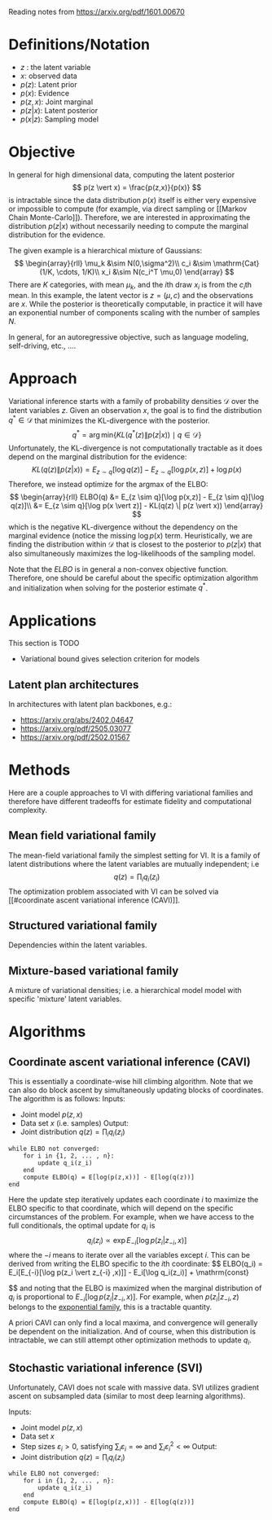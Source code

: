 Reading notes from https://arxiv.org/pdf/1601.00670
# Definitions/Notation
- $z$ : the latent variable
- $x$: observed data
- $p(z)$: Latent prior
- $p(x)$: Evidence
- $p(z,x)$: Joint marginal
- $p(z \vert x)$: Latent posterior
- $p(x \vert z)$: Sampling model

# Objective
In general for high dimensional data, computing the latent posterior
$$ 
p(z \vert x) = \frac{p(z,x)}{p(x)}
$$
is intractable since the data distribution $p(x)$ itself is either very expensive or impossible to compute (for example, via direct sampling or [[Markov Chain Monte-Carlo]]).  Therefore, we are interested in approximating the distribution $p(z\vert x)$ without necessarily needing to compute the marginal distribution for the evidence. 

The given example is a hierarchical mixture of Gaussians: 
$$
\begin{array}{rll}
\mu_k &\sim N(0,\sigma^2)\\
c_i &\sim \mathrm{Cat}(1/K, \cdots, 1/K)\\
x_i &\sim N(c_i^T \mu,0)
\end{array}
$$
There are $K$ categories, with mean $\mu_k$, and the $i$th draw $x_i$ is from the $c_i$th mean. In this example, the latent vector is $z = (\mu, c)$ and the observations are $x$. While the posterior is theoretically computable, in practice it will have an exponential number of components scaling with the number of samples $N$.

In general, for an autoregressive objective, such as language modeling, self-driving, etc., ....
# Approach
Variational inference starts with a family of probability densities $\mathcal{D}$ over the latent variables $z$. Given an observation $x$, the goal is to find the distribution $q^* \in \mathcal{D}$  that minimizes the KL-divergence with the posterior. 
$$
q^* = \arg\min_{} \{KL(q^*(z) \| p(z \vert x)) \mid q \in \mathcal{D}\}
$$
Unfortunately, the KL-divergence is not computationally tractable as it does depend on the marginal distribution for the evidence:
$$
KL(q(z) \| p(z \vert x)) = E_{z \sim q}[\log q(z)] - E_{z \sim q}[\log p(x,z)] + \log p(x)
$$
Therefore, we instead optimize for the argmax of the ELBO: 
$$
\begin{array}{rll}
ELBO(q) &=  E_{z \sim q}[\log p(x,z)] - E_{z \sim q}[\log q(z)]\\
&= E_{z \sim q}[\log p(x \vert z)] - KL(q(z) \| p(z \vert x))
\end{array}
$$
which is the negative KL-divergence without the dependency on the marginal evidence (notice the missing $\log p(x)$ term. Heuristically, we are finding the distribution within $\mathcal{D}$ that is closest to the posterior to $p(z\vert x)$ that also simultaneously maximizes the log-likelihoods of the sampling model. 

Note that the $ELBO$ is in general a non-convex objective function. Therefore, one should be careful about the specific optimization algorithm and initialization when solving for the posterior estimate $q^*$. 
# Applications
This section is TODO
- Variational bound gives selection criterion for models
## Latent plan architectures
In architectures with latent plan backbones, e.g.:
- https://arxiv.org/abs/2402.04647
- https://arxiv.org/pdf/2505.03077
- https://arxiv.org/pdf/2502.01567

# Methods
Here are a couple approaches to VI with differing variational families and therefore have different tradeoffs for estimate fidelity and computational complexity. 
## Mean field variational family 
The mean-field variational family  the simplest setting for VI. It is a family of latent distributions where the latent variables are mutually independent; i.e
$$ 
q(z) = \prod_i q_i(z_i)
$$
The optimization problem associated with VI can be solved via [[#coordinate ascent variational inference (CAVI)]]. 

## Structured variational family
Dependencies within the latent variables. 

## Mixture-based variational family
A mixture of variational densities; i.e. a hierarchical model  model with specific 'mixture' latent variables. 



# Algorithms

##  Coordinate ascent variational inference (CAVI)
This is essentially a coordinate-wise hill climbing algorithm. Note that we can also do block ascent by simultaneously updating blocks of coordinates. The algorithm is as follows:
Inputs:
- Joint model $p(z,x)$ 
- Data set $x$ (i.e. samples)
Output:
- Joint distribution $q(z) = \prod_i q_i(z_i)$
```
while ELBO not converged:
	for i in {1, 2, ... , n}:
		update q_i(z_i) 
	end
	compute ELBO(q) = E[log(p(z,x))] - E[log(q(z))]
end
```
Here the update step iteratively updates each coordinate $i$ to maximize the ELBO specific to that coordinate, which will depend on the specific circumstances of the problem. For example, when we have access to the full conditionals, the optimal update for $q_i$ is
$$
q_i(z_i) \propto \exp E_{-i}[\log p(z_i \vert z_{-i} ,x)]
$$
where the $-i$ means to iterate over all the variables except $i$.  This can be derived from writing the ELBO specific to the $i$th coordinate: 
$$
ELBO(q_i) = E_i[E_{-i}[\log p(z_i \vert z_{-i} ,x)]] - E_i[\log q_i(z_i)] + \mathrm{const}

$$
and noting that the ELBO is maximized when the marginal distribution of $q_i$ is  proportional to $E_{-i}[\log p(z_i \vert z_{-i} ,x)]$. For example, when $p(z_i\vert z_{-i}, z)$ belongs to the [exponential family](https://en.wikipedia.org/wiki/Exponential_family), this is a tractable quantity. 

A priori CAVI can only find a local maxima, and convergence will generally be dependent on the initialization. And of course, when this distribution is intractable, we can still attempt other optimization methods to update $q_i$. 
## Stochastic variational inference (SVI)
Unfortunately, CAVI does not scale with massive data. SVI utilizes gradient ascent on subsampled data (similar to most deep learning algorithms). 

Inputs:
- Joint model $p(z,x)$ 
- Data set $x$ 
- Step sizes $\varepsilon_i > 0$, satisfying $\sum_i \varepsilon_i = \infty$ and  $\sum_i \varepsilon_i^2 < \infty$
Output:
- Joint distribution $q(z) = \prod_i q_i(z_i)$
```
while ELBO not converged:
	for i in {1, 2, ... , n}:
		update q_i(z_i) 
	end
	compute ELBO(q) = E[log(p(z,x))] - E[log(q(z))]
end
```




